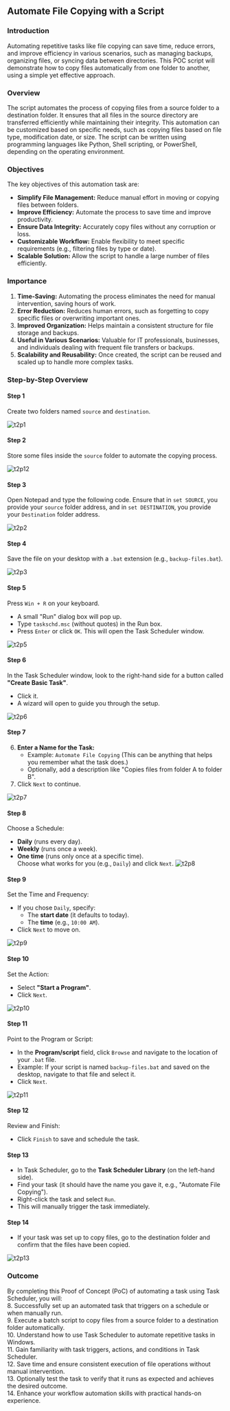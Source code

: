## Automate File Copying with a Script  

### Introduction  
Automating repetitive tasks like file copying can save time, reduce errors, and improve efficiency in various scenarios, such as managing backups, organizing files, or syncing data between directories. This POC script will demonstrate how to copy files automatically from one folder to another, using a simple yet effective approach.  
### Overview  
The script automates the process of copying files from a source folder to a destination folder. It ensures that all files in the source directory are transferred efficiently while maintaining their integrity. This automation can be customized based on specific needs, such as copying files based on file type, modification date, or size. The script can be written using programming languages like Python, Shell scripting, or PowerShell, depending on the operating environment.  
### Objectives  
The key objectives of this automation task are:  
- **Simplify File Management:** Reduce manual effort in moving or copying files between folders.  
- **Improve Efficiency:** Automate the process to save time and improve productivity.  
- **Ensure Data Integrity:** Accurately copy files without any corruption or loss.  
- **Customizable Workflow:** Enable flexibility to meet specific requirements (e.g., filtering files by type or date).  
- **Scalable Solution:** Allow the script to handle a large number of files efficiently.  
### Importance  
1. **Time-Saving:** Automating the process eliminates the need for manual intervention, saving hours of work.  
2. **Error Reduction:** Reduces human errors, such as forgetting to copy specific files or overwriting important ones.  
3. **Improved Organization:** Helps maintain a consistent structure for file storage and backups.  
4. **Useful in Various Scenarios:** Valuable for IT professionals, businesses, and individuals dealing with frequent file transfers or backups.  
5. **Scalability and Reusability:** Once created, the script can be reused and scaled up to handle more complex tasks.  
### Step-by-Step Overview  

#### Step 1  
Create two folders named `source` and `destination`. 

![t2p1](https://github.com/user-attachments/assets/f674a44a-e9d7-4bba-9960-73e2b7ddbf7c)

#### Step 2  
Store some files inside the `source` folder to automate the copying process.  

![t2p12](https://github.com/user-attachments/assets/ff7a0b56-6037-4bd2-a5d3-b2f4d1c14ec0)

#### Step 3  
Open Notepad and type the following code. Ensure that in `set SOURCE`, you provide your `source` folder address, and in `set DESTINATION`, you provide your `Destination` folder address.  

![t2p2](https://github.com/user-attachments/assets/b7dd7576-608c-4256-85b7-27901e350aee)

#### Step 4  
Save the file on your desktop with a `.bat` extension (e.g., `backup-files.bat`).  

![t2p3](https://github.com/user-attachments/assets/905e8555-6773-426f-8ff8-8ce422479459)

#### Step 5  
Press `Win + R` on your keyboard.  
- A small "Run" dialog box will pop up.  
- Type `taskschd.msc` (without quotes) in the Run box.  
- Press `Enter` or click `OK`. This will open the Task Scheduler window.

![t2p5](https://github.com/user-attachments/assets/ae9e1241-184b-4d5c-9437-a402ee65c22e)

#### Step 6  
In the Task Scheduler window, look to the right-hand side for a button called **"Create Basic Task"**.  
- Click it.  
- A wizard will open to guide you through the setup.

![t2p6](https://github.com/user-attachments/assets/8cf43064-dec8-402b-869a-15fcfca18e99)

#### Step 7  
6. **Enter a Name for the Task:**  
   - Example: `Automate File Copying` (This can be anything that helps you remember what the task does.)  
   - Optionally, add a description like "Copies files from folder A to folder B".  
7. Click `Next` to continue.
   
![t2p7](https://github.com/user-attachments/assets/82514453-1058-4675-8df5-f5d0c8ac9dd3)

#### Step 8  
Choose a Schedule:  
- **Daily** (runs every day).  
- **Weekly** (runs once a week).  
- **One time** (runs only once at a specific time).  
Choose what works for you (e.g., `Daily`) and click `Next`.
![t2p8](https://github.com/user-attachments/assets/205deda5-0ba2-4f74-85cc-81f42dd95497)

#### Step 9  
Set the Time and Frequency:  
- If you chose `Daily`, specify:  
  - The **start date** (it defaults to today).  
  - The **time** (e.g., `10:00 AM`).  
- Click `Next` to move on.

![t2p9](https://github.com/user-attachments/assets/b11902ed-b286-43a9-9eb4-061dea790d8a)

#### Step 10  
Set the Action:  
- Select **"Start a Program"**.  
- Click `Next`.

![t2p10](https://github.com/user-attachments/assets/9f1da189-4caf-4db1-aa8b-e87df22108f7)

#### Step 11  
Point to the Program or Script:  
- In the **Program/script** field, click `Browse` and navigate to the location of your `.bat` file.  
- Example: If your script is named `backup-files.bat` and saved on the desktop, navigate to that file and select it.  
- Click `Next`.

![t2p11](https://github.com/user-attachments/assets/ea814998-5491-4253-9d6d-6a037b32e3f2)

#### Step 12  
Review and Finish:  
- Click `Finish` to save and schedule the task.  
#### Step 13  
- In Task Scheduler, go to the **Task Scheduler Library** (on the left-hand side).  
- Find your task (it should have the name you gave it, e.g., "Automate File Copying").  
- Right-click the task and select `Run`.  
- This will manually trigger the task immediately.  
#### Step 14  
- If your task was set up to copy files, go to the destination folder and confirm that the files have been copied.

![t2p13](https://github.com/user-attachments/assets/55a6dcca-7dac-4a7a-bc32-95396df5bd85)

### Outcome  
By completing this Proof of Concept (PoC) of automating a task using Task Scheduler, you will:  
8. Successfully set up an automated task that triggers on a schedule or when manually run.  
9. Execute a batch script to copy files from a source folder to a destination folder automatically.  
10. Understand how to use Task Scheduler to automate repetitive tasks in Windows.  
11. Gain familiarity with task triggers, actions, and conditions in Task Scheduler.  
12. Save time and ensure consistent execution of file operations without manual intervention.  
13. Optionally test the task to verify that it runs as expected and achieves the desired outcome.  
14. Enhance your workflow automation skills with practical hands-on experience.  
